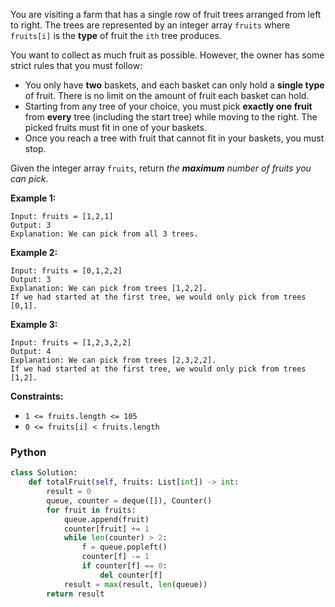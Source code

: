 You are visiting a farm that has a single row of fruit trees arranged from left to right. The trees are represented by
an integer array  `fruits`  where  `fruits[i]`  is the  **type**  of fruit the  `ith`  tree produces.

You want to collect as much fruit as possible. However, the owner has some strict rules that you must follow:

- You only have  **two**  baskets, and each basket can only hold a  **single type**  of fruit. There is no limit on the
  amount of fruit each basket can hold.
- Starting from any tree of your choice, you must pick  **exactly one fruit**  from  **every**  tree (including the
  start tree) while moving to the right. The picked fruits must fit in one of your baskets.
- Once you reach a tree with fruit that cannot fit in your baskets, you must stop.

Given the integer array  `fruits`, return  _the  **maximum**  number of fruits you can pick_.

**Example 1:**

```
Input: fruits = [1,2,1]
Output: 3
Explanation: We can pick from all 3 trees.
```

**Example 2:**

```
Input: fruits = [0,1,2,2]
Output: 3
Explanation: We can pick from trees [1,2,2].
If we had started at the first tree, we would only pick from trees [0,1].
```

**Example 3:**

```
Input: fruits = [1,2,3,2,2]
Output: 4
Explanation: We can pick from trees [2,3,2,2].
If we had started at the first tree, we would only pick from trees [1,2].
```

**Constraints:**

- `1 <= fruits.length <= 105`
- `0 <= fruits[i] < fruits.length`

### Python

```python
class Solution:
    def totalFruit(self, fruits: List[int]) -> int:
        result = 0
        queue, counter = deque([]), Counter()
        for fruit in fruits:
            queue.append(fruit)
            counter[fruit] += 1
            while len(counter) > 2:
                f = queue.popleft()
                counter[f] -= 1
                if counter[f] == 0:
                    del counter[f]
            result = max(result, len(queue))
        return result
```